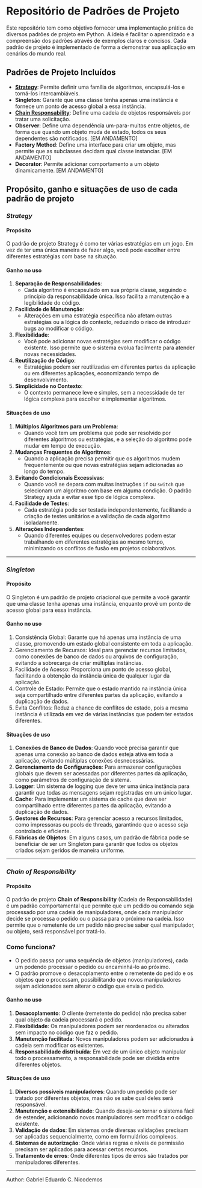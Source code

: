 # Repositório de Padrões de Projeto

Este repositório tem como objetivo fornecer uma implementação prática de diversos padrões de projeto em Python. A ideia é facilitar o aprendizado e a compreensão dos padrões através de exemplos claros e concisos. Cada padrão de projeto é implementado de forma a demonstrar sua aplicação em cenários do mundo real.

## Padrões de Projeto Incluídos

- **[Strategy](##strategy)**: Permite definir uma família de algoritmos, encapsulá-los e torná-los intercambiáveis.
- **Singleton**: Garante que uma classe tenha apenas uma instância e fornece um ponto de acesso global a essa instância.
- **[Chain Responsability](#chain-of-responsibility)**: Define uma cadeia de objetos responsáveis por tratar uma solicitação.
- **Observer**: Define uma dependência um-para-muitos entre objetos, de forma que quando um objeto muda de estado, todos os seus dependentes são notificados. [EM ANDAMENTO]
- **Factory Method**: Define uma interface para criar um objeto, mas permite que as subclasses decidam qual classe instanciar. [EM ANDAMENTO]
- **Decorator**: Permite adicionar comportamento a um objeto dinamicamente. [EM ANDAMENTO]

## Propósito, ganho e situações de uso de cada padrão de projeto

### *Strategy*
#### Propósito
O padrão de projeto Strategy é como ter várias estratégias em um jogo. Em vez de ter uma única maneira de fazer algo, você pode escolher entre diferentes estratégias com base na situação.
#### Ganho no uso
1. **Separação de Responsabilidades**:
    - Cada algoritmo é encapsulado em sua própria classe, seguindo o princípio da responsabilidade única. Isso facilita a manutenção e a legibilidade do código.
2. **Facilidade de Manutenção**:
    - Alterações em uma estratégia específica não afetam outras estratégias ou a lógica do contexto, reduzindo o risco de introduzir bugs ao modificar o código.
3. **Flexibilidade**:
    - Você pode adicionar novas estratégias sem modificar o código existente. Isso permite que o sistema evolua facilmente para atender novas necessidades.
4. **Reutilização de Código**:
    - Estratégias podem ser reutilizadas em diferentes partes da aplicação ou em diferentes aplicações, economizando tempo de desenvolvimento.
5. **Simplicidade no Contexto**:
    - O contexto permanece leve e simples, sem a necessidade de ter lógica complexa para escolher e implementar algoritmos.
#### Situações de uso
1. **Múltiplos Algoritmos para um Problema**:
    - Quando você tem um problema que pode ser resolvido por diferentes algoritmos ou estratégias, e a seleção do algoritmo pode mudar em tempo de execução.
2. **Mudanças Frequentes de Algoritmos**:
    - Quando a aplicação precisa permitir que os algoritmos mudem frequentemente ou que novas estratégias sejam adicionadas ao longo do tempo.
3. **Evitando Condicionais Excessivas**:
    - Quando você se depara com muitas instruções `if` ou `switch` que selecionam um algoritmo com base em alguma condição. O padrão Strategy ajuda a evitar esse tipo de lógica complexa.
4. **Facilidade de Testes**:
    - Cada estratégia pode ser testada independentemente, facilitando a criação de testes unitários e a validação de cada algoritmo isoladamente.
5. **Alterações Independentes**:
    - Quando diferentes equipes ou desenvolvedores podem estar trabalhando em diferentes estratégias ao mesmo tempo, minimizando os conflitos de fusão em projetos colaborativos.
------
### *Singleton*
#### Propósito
O Singleton é um padrão de projeto criacional que permite a você garantir que uma classe tenha apenas uma instância, enquanto provê um ponto de acesso global para essa instância.
#### Ganho no uso
1. Consistência Global: Garante que há apenas uma instância de uma classe, promovendo um estado global consistente em toda a aplicação.
2. Gerenciamento de Recursos: Ideal para gerenciar recursos limitados, como conexões de banco de dados ou arquivos de configuração, evitando a sobrecarga de criar múltiplas instâncias.
3. Facilidade de Acesso: Proporciona um ponto de acesso global, facilitando a obtenção da instância única de qualquer lugar da aplicação.
4. Controle de Estado: Permite que o estado mantido na instância única seja compartilhado entre diferentes partes da aplicação, evitando a duplicação de dados.
5. Evita Conflitos: Reduz a chance de conflitos de estado, pois a mesma instância é utilizada em vez de várias instâncias que podem ter estados diferentes.
#### Situações de uso
1. **Conexões de Banco de Dados**: Quando você precisa garantir que apenas uma conexão ao banco de dados esteja ativa em toda a aplicação, evitando múltiplas conexões desnecessárias.
2. **Gerenciamento de Configurações**: Para armazenar configurações globais que devem ser acessadas por diferentes partes da aplicação, como parâmetros de configuração de sistema.
3. **Logger**: Um sistema de logging que deve ter uma única instância para garantir que todas as mensagens sejam registradas em um único lugar.
4. **Cache**: Para implementar um sistema de cache que deve ser compartilhado entre diferentes partes da aplicação, evitando a duplicação de dados.
5. **Gestores de Recursos**: Para gerenciar acesso a recursos limitados, como impressoras ou pools de threads, garantindo que o acesso seja controlado e eficiente.
6. **Fábricas de Objetos**: Em alguns casos, um padrão de fábrica pode se beneficiar de ser um Singleton para garantir que todos os objetos criados sejam geridos de maneira uniforme.
------
### *Chain of Responsibility*
#### Propósito
O padrão de projeto **Chain of Responsibility** (Cadeia de Responsabilidade) é um padrão comportamental que permite que um pedido ou comando seja processado por uma cadeia de manipuladores, onde cada manipulador decide se processa o pedido ou o passa para o próximo na cadeia. Isso permite que o remetente de um pedido não precise saber qual manipulador, ou objeto, será responsável por tratá-lo.
### Como funciona?
- O pedido passa por uma sequência de objetos (manipuladores), cada um podendo processar o pedido ou encaminhá-lo ao próximo.
- O padrão promove o desacoplamento entre o remetente do pedido e os objetos que o processam, possibilitando que novos manipuladores sejam adicionados sem alterar o código que envia o pedido.
#### Ganho no uso
1. **Desacoplamento**: O cliente (remetente do pedido) não precisa saber qual objeto da cadeia processará o pedido.
2. **Flexibilidade**: Os manipuladores podem ser reordenados ou alterados sem impacto no código que faz o pedido.
3. **Manutenção facilitada**: Novos manipuladores podem ser adicionados à cadeia sem modificar os existentes.
4. **Responsabilidade distribuída**: Em vez de um único objeto manipular todo o processamento, a responsabilidade pode ser dividida entre diferentes objetos.
#### Situações de uso
1. **Diversos possíveis manipuladores**: Quando um pedido pode ser tratado por diferentes objetos, mas não se sabe qual deles será responsável.
2. **Manutenção e extensibilidade**: Quando deseja-se tornar o sistema fácil de estender, adicionando novos manipuladores sem modificar o código existente.
3. **Validação de dados**: Em sistemas onde diversas validações precisam ser aplicadas sequencialmente, como em formulários complexos.
4. **Sistemas de autorização**: Onde várias regras e níveis de permissão precisam ser aplicados para acessar certos recursos.
5. **Tratamento de erros**: Onde diferentes tipos de erros são tratados por manipuladores diferentes.
---

Author: Gabriel Eduardo C. Nicodemos
